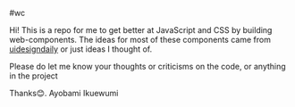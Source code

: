 #wc

Hi! This is a repo for me to get better at JavaScript and CSS by building web-components.
The ideas for most of these components came from [uidesigndaily](https://uidesigndaily.com) or just ideas I thought of.

Please do let me know your thoughts or criticisms on the code, or anything in the project

Thanks😊.
Ayobami Ikuewumi
